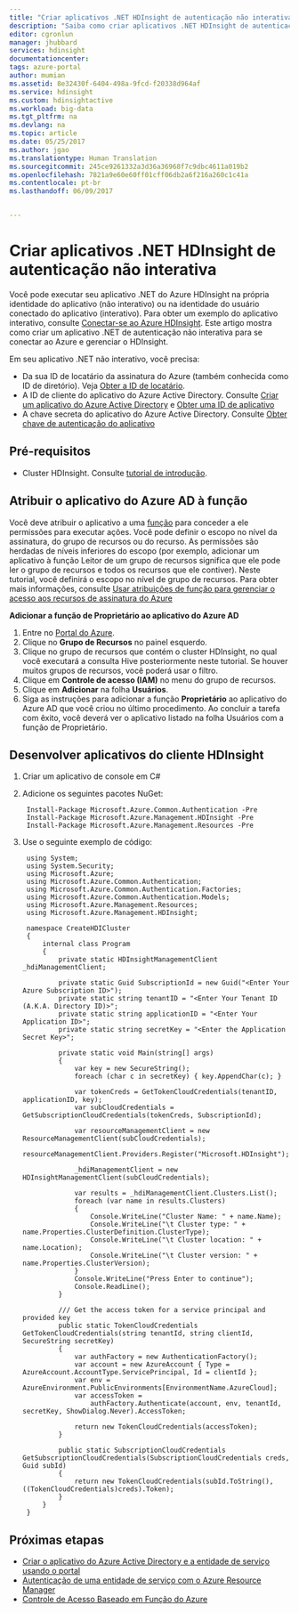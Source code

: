 ```yaml
---
title: "Criar aplicativos .NET HDInsight de autenticação não interativa – Azure | Microsoft Docs"
description: "Saiba como criar aplicativos .NET HDInsight de autenticação não interativa."
editor: cgronlun
manager: jhubbard
services: hdinsight
documentationcenter: 
tags: azure-portal
author: mumian
ms.assetid: 8e32430f-6404-498a-9fcd-f20338d964af
ms.service: hdinsight
ms.custom: hdinsightactive
ms.workload: big-data
ms.tgt_pltfrm: na
ms.devlang: na
ms.topic: article
ms.date: 05/25/2017
ms.author: jgao
ms.translationtype: Human Translation
ms.sourcegitcommit: 245ce9261332a3d36a36968f7c9dbc4611a019b2
ms.openlocfilehash: 7821a9e60e60ff01cff06db2a6f216a260c1c41a
ms.contentlocale: pt-br
ms.lasthandoff: 06/09/2017


---
```

# <a name="create-non-interactive-authentication-net-hdinsight-applications"></a>Criar aplicativos .NET HDInsight de autenticação não interativa
Você pode executar seu aplicativo .NET do Azure HDInsight na própria identidade do aplicativo (não interativo) ou na identidade do usuário conectado do aplicativo (interativo). Para obter um exemplo do aplicativo interativo, consulte [Conectar-se ao Azure HDInsight](hdinsight-administer-use-dotnet-sdk.md#connect-to-azure-hdinsight). Este artigo mostra como criar um aplicativo .NET de autenticação não interativa para se conectar ao Azure e gerenciar o HDInsight.

Em seu aplicativo .NET não interativo, você precisa:

* Da sua ID de locatário da assinatura do Azure (também conhecida como ID de diretório). Veja [Obter a ID de locatário](../azure-resource-manager/resource-group-create-service-principal-portal.md#get-tenant-id).
* A ID de cliente do aplicativo do Azure Active Directory. Consulte [Criar um aplicativo do Azure Active Directory](../azure-resource-manager/resource-group-create-service-principal-portal.md#create-an-azure-active-directory-application) e [Obter uma ID de aplicativo](../azure-resource-manager/resource-group-create-service-principal-portal.md#get-application-id-and-authentication-key)
* A chave secreta do aplicativo do Azure Active Directory. Consulte [Obter chave de autenticação do aplicativo](../azure-resource-manager/resource-group-create-service-principal-portal.md#get-application-id-and-authentication-key)

## <a name="prerequisites"></a>Pré-requisitos
* Cluster HDInsight. Consulte [tutorial de introdução](hdinsight-hadoop-linux-tutorial-get-started.md#create-cluster).



## <a name="assign-azure-ad-application-to-role"></a>Atribuir o aplicativo do Azure AD à função
Você deve atribuir o aplicativo a uma [função](../active-directory/role-based-access-built-in-roles.md) para conceder a ele permissões para executar ações. Você pode definir o escopo no nível da assinatura, do grupo de recursos ou do recurso. As permissões são herdadas de níveis inferiores do escopo (por exemplo, adicionar um aplicativo à função Leitor de um grupo de recursos significa que ele pode ler o grupo de recursos e todos os recursos que ele contiver). Neste tutorial, você definirá o escopo no nível de grupo de recursos. Para obter mais informações, consulte [Usar atribuições de função para gerenciar o acesso aos recursos de assinatura do Azure](../active-directory/role-based-access-control-configure.md)

**Adicionar a função de Proprietário ao aplicativo do Azure AD**

1. Entre no [Portal do Azure](https://portal.azure.com).
2. Clique no **Grupo de Recursos** no painel esquerdo.
3. Clique no grupo de recursos que contém o cluster HDInsight, no qual você executará a consulta Hive posteriormente neste tutorial. Se houver muitos grupos de recursos, você poderá usar o filtro.
4. Clique em **Controle de acesso (IAM)** no menu do grupo de recursos.
5. Clique em **Adicionar** na folha **Usuários**.
6. Siga as instruções para adicionar a função **Proprietário** ao aplicativo do Azure AD que você criou no último procedimento. Ao concluir a tarefa com êxito, você deverá ver o aplicativo listado na folha Usuários com a função de Proprietário.

## <a name="develop-hdinsight-client-application"></a>Desenvolver aplicativos do cliente HDInsight

1. Criar um aplicativo de console em C#
2. Adicione os seguintes pacotes NuGet:

        Install-Package Microsoft.Azure.Common.Authentication -Pre
        Install-Package Microsoft.Azure.Management.HDInsight -Pre
        Install-Package Microsoft.Azure.Management.Resources -Pre

3. Use o seguinte exemplo de código:

        using System;
        using System.Security;
        using Microsoft.Azure;
        using Microsoft.Azure.Common.Authentication;
        using Microsoft.Azure.Common.Authentication.Factories;
        using Microsoft.Azure.Common.Authentication.Models;
        using Microsoft.Azure.Management.Resources;
        using Microsoft.Azure.Management.HDInsight;
        
        namespace CreateHDICluster
        {
            internal class Program
            {
                private static HDInsightManagementClient _hdiManagementClient;
        
                private static Guid SubscriptionId = new Guid("<Enter Your Azure Subscription ID>");
                private static string tenantID = "<Enter Your Tenant ID (A.K.A. Directory ID)>";
                private static string applicationID = "<Enter Your Application ID>";
                private static string secretKey = "<Enter the Application Secret Key>";
        
                private static void Main(string[] args)
                {
                    var key = new SecureString();
                    foreach (char c in secretKey) { key.AppendChar(c); }

                    var tokenCreds = GetTokenCloudCredentials(tenantID, applicationID, key);
                    var subCloudCredentials = GetSubscriptionCloudCredentials(tokenCreds, SubscriptionId);
        
                    var resourceManagementClient = new ResourceManagementClient(subCloudCredentials);
                    resourceManagementClient.Providers.Register("Microsoft.HDInsight");
        
                    _hdiManagementClient = new HDInsightManagementClient(subCloudCredentials);
        
                    var results = _hdiManagementClient.Clusters.List();
                    foreach (var name in results.Clusters)
                    {
                        Console.WriteLine("Cluster Name: " + name.Name);
                        Console.WriteLine("\t Cluster type: " + name.Properties.ClusterDefinition.ClusterType);
                        Console.WriteLine("\t Cluster location: " + name.Location);
                        Console.WriteLine("\t Cluster version: " + name.Properties.ClusterVersion);
                    }
                    Console.WriteLine("Press Enter to continue");
                    Console.ReadLine();
                }

                /// Get the access token for a service principal and provided key                
                public static TokenCloudCredentials GetTokenCloudCredentials(string tenantId, string clientId, SecureString secretKey)
                {
                    var authFactory = new AuthenticationFactory();
                    var account = new AzureAccount { Type = AzureAccount.AccountType.ServicePrincipal, Id = clientId };
                    var env = AzureEnvironment.PublicEnvironments[EnvironmentName.AzureCloud];
                    var accessToken =
                        authFactory.Authenticate(account, env, tenantId, secretKey, ShowDialog.Never).AccessToken;
        
                    return new TokenCloudCredentials(accessToken);
                }
        
                public static SubscriptionCloudCredentials GetSubscriptionCloudCredentials(SubscriptionCloudCredentials creds, Guid subId)
                {
                    return new TokenCloudCredentials(subId.ToString(), ((TokenCloudCredentials)creds).Token);
                }
            }
        }

## <a name="next-steps"></a>Próximas etapas
* [Criar o aplicativo do Azure Active Directory e a entidade de serviço usando o portal](../azure-resource-manager/resource-group-create-service-principal-portal.md)
* [Autenticação de uma entidade de serviço com o Azure Resource Manager](../azure-resource-manager/resource-group-authenticate-service-principal.md)
* [Controle de Acesso Baseado em Função do Azure](../active-directory/role-based-access-control-configure.md)

